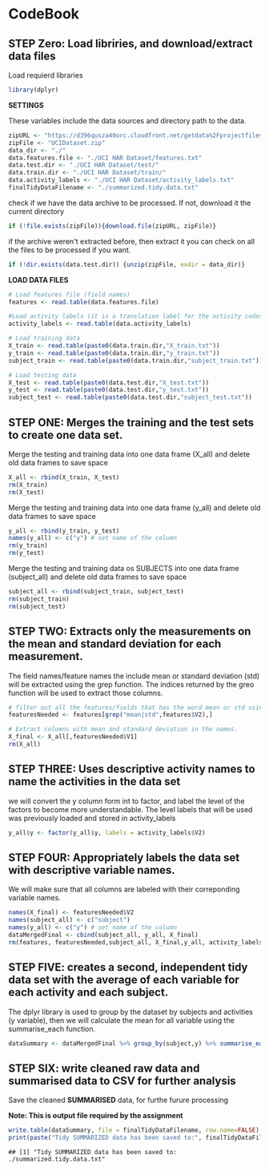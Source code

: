 # CodeBook


## STEP Zero: Load libriries, and download/extract data files

Load requierd libraries


```r
library(dplyr)
```

**SETTINGS**

These variables include the data sources and directory path to the data.


```r
zipURL <- "https://d396qusza40orc.cloudfront.net/getdata%2Fprojectfiles%2FUCI%20HAR%20Dataset.zip"
zipFile <- "UCIDataset.zip"
data_dir <- "./"
data.features.file <- "./UCI HAR Dataset/features.txt"
data.test.dir <- "./UCI HAR Dataset/test/"
data.train.dir <- "./UCI HAR Dataset/train/"
data.activity_labels <- "./UCI HAR Dataset/activity_labels.txt"
finalTidyDataFilename <- "./summarized.tidy.data.txt"
```

check if we have the data archive to be processed. If not, download it the current directory


```r
if (!file.exists(zipFile)){download.file(zipURL, zipFile)}
```

if the archive weren't extracted before, then extract it you can check on all the files to be processed if you want.


```r
if (!dir.exists(data.test.dir)) {unzip(zipFile, exdir = data_dir)}
```

**LOAD DATA FILES**

```r
# Load features file (field names)
features <- read.table(data.features.file)

#Load activity labels (it is a translation label for the activity codes)
activity_labels <- read.table(data.activity_labels)

# Load training data
X_train <- read.table(paste0(data.train.dir,"X_train.txt"))
y_train <- read.table(paste0(data.train.dir,"y_train.txt"))
subject_train <- read.table(paste0(data.train.dir,"subject_train.txt"))

# Load testing data 
X_test <- read.table(paste0(data.test.dir,"X_test.txt"))
y_test <- read.table(paste0(data.test.dir,"y_test.txt"))
subject_test <- read.table(paste0(data.test.dir,"subject_test.txt"))
```



## STEP ONE: Merges the training and the test sets to create one data set.

Merge the testing and training data into one data frame (X_all) and delete old data frames to save space

```r
X_all <- rbind(X_train, X_test)
rm(X_train)
rm(X_test)
```


Merge the testing and training data into one data frame (y_all) and delete old data frames to save space

```r
y_all <- rbind(y_train, y_test)
names(y_all) <- c("y") # set name of the column
rm(y_train)
rm(y_test)
```


Merge the testing and training data os SUBJECTS into one data frame (subject_all) and delete old data frames to save space

```r
subject_all <- rbind(subject_train, subject_test)
rm(subject_train)
rm(subject_test)
```



## STEP TWO: Extracts only the measurements on the mean and standard deviation for each measurement.

The field names/feature names the include mean or standard deviation (std) will be extracted using the grep function. The indices returned by the greo function will be used to extract those columns.


```r
# filter out all the features/fields that has the word mean or std using greo
featuresNeeded <- features[grep("mean|std",features$V2),]

# Extract columns with mean and standard deviation in the names.
X_final <- X_all[,featuresNeeded$V1]
rm(X_all)
```



## STEP THREE: Uses descriptive activity names to name the activities in the data set

we will convert the y column form int to factor, and label the level of the factors to become more understandable. The level labels that will be used was previously loaded and stored in activity_labels

```r
y_all$y <- factor(y_all$y, labels = activity_labels$V2)
```



## STEP FOUR: Appropriately labels the data set with descriptive variable names.

We will make sure that all columns are labeled with their correponding variable names.


```r
names(X_final) <- featuresNeeded$V2
names(subject_all) <- c("subject")
names(y_all) <- c("y") # set name of the column
dataMergedFinal <- cbind(subject_all, y_all, X_final)
rm(features, featuresNeeded,subject_all, X_final,y_all, activity_labels)
```



## STEP FIVE: creates a second, independent tidy data set with the average of  each variable for each activity and each subject.

The dplyr library is used to group by the dataset by subjects and activities (y variable), then we will calculate the mean for all variable using the summarise_each function.


```r
dataSummary <- dataMergedFinal %>% group_by(subject,y) %>% summarise_each(funs(mean))
```



## STEP SIX: write cleaned raw data and summarised data to CSV for further analysis

Save the cleaned **SUMMARISED** data, for furthe furure processing

**Note: This is output file required by the assignment**


```r
write.table(dataSummary, file = finalTidyDataFilename, row.name=FALSE)
print(paste("Tidy SUMMARIZED data has been saved to:", finalTidyDataFilename))
```

```
## [1] "Tidy SUMMARIZED data has been saved to: ./summarized.tidy.data.txt"
```
